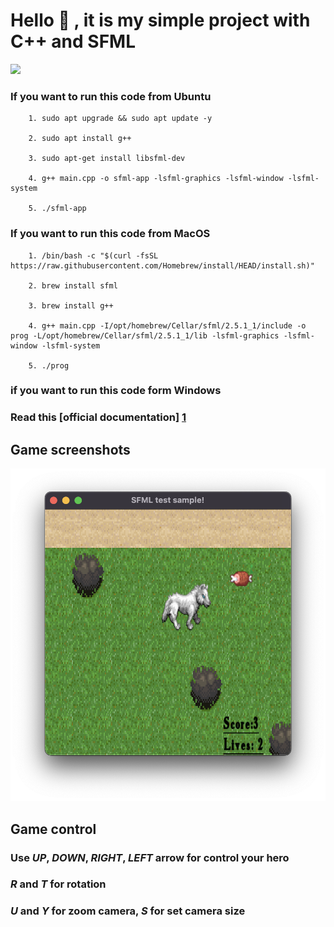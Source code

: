 # Hello 👋 , it is my simple project with C++ and SFML 
![](https://komarev.com/ghpvc/?username=PavelErsh)
### If you want to run this code from Ubuntu 

~~~
    1. sudo apt upgrade && sudo apt update -y
    
    2. sudo apt install g++

    3. sudo apt-get install libsfml-dev

    4. g++ main.cpp -o sfml-app -lsfml-graphics -lsfml-window -lsfml-system

    5. ./sfml-app 
~~~
### If you want to run this code from MacOS
~~~
    1. /bin/bash -c "$(curl -fsSL https://raw.githubusercontent.com/Homebrew/install/HEAD/install.sh)"

    2. brew install sfml
    
    3. brew install g++

    4. g++ main.cpp -I/opt/homebrew/Cellar/sfml/2.5.1_1/include -o prog -L/opt/homebrew/Cellar/sfml/2.5.1_1/lib -lsfml-graphics -lsfml-window -lsfml-system

    5. ./prog 
~~~

### if you want to run this code form Windows
### Read this [official documentation] [1]

## Game screenshots
![screen](https://raw.githubusercontent.com/PavelErsh/SFML-Game/master/images/Screenshot%202022-07-16%20at%2009.42.08.png)

## Game control
### Use ___UP___, ___DOWN___, ___RIGHT___, ___LEFT___ arrow for control your hero
### ___R___ and ___T___ for rotation
### ___U___ and ___Y___ for zoom camera,  ___S___ for set camera size


[1]: (https://www.sfml-dev.org/tutorials/2.5/start-vc.php)


